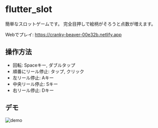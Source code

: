 # flutter_slot

簡単なスロットゲームです。
完全目押しで絵柄がそろうと点数が増えます。

Webでプレイ: https://cranky-beaver-00e32b.netlify.app

## 操作方法
- 回転: Spaceキー, ダブルタップ
- 順番にリール停止: タップ, クリック
- 左リール停止: Aキー
- 中央リール停止: Sキー
- 右リール停止: Dキー

## デモ

![demo](https://user-images.githubusercontent.com/15647868/120663377-ed5f1e00-c4c4-11eb-8d98-fb7b72f7474d.gif)
